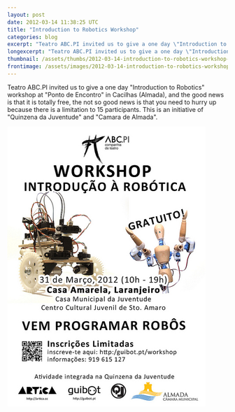 ```yaml
---
layout: post
date: 2012-03-14 11:38:25 UTC
title: "Introduction to Robotics Workshop"
categories: blog
excerpt: "Teatro ABC.PI invited us to give a one day \"Introduction to Robotics\" workshop at \"Ponto de Encontro\" in Cacilhas (Almada), and the good news is that it is totally free, the not so good news is that you need to hurry up because there is a limitation to 15 participants. This is an initiative of \"Quinzena da Juventude\" and \"Camara de Almada\"."
longexcerpt: "Teatro ABC.PI invited us to give a one day \"Introduction to Robotics\" workshop at \"Ponto de Encontro\" in Cacilhas (Almada), and the good news is that it is totally free, the not so good news is that you need to hurry up because there is a limitation to 15 participants. This is an initiative of \"Quinzena da Juventude\" and \"Camara de Almada\"."
thumbnail: /assets/thumbs/2012-03-14-introduction-to-robotics-workshop-1.jpg
frontimage: /assets/images/2012-03-14-introduction-to-robotics-workshop-1.jpg
---
```


Teatro ABC.PI invited us to give a one day "Introduction to Robotics" workshop at "Ponto de Encontro" in Cacilhas (Almada), and the good news is that it is totally free, the not so good news is that you need to hurry up because there is a limitation to 15 participants. This is an initiative of "Quinzena da Juventude" and "Camara de Almada".

<a href="http://www.flickr.com/photos/guibot/6981702563/" title="Workshop Introdução à Robótica by guibot, on Flickr">![](/assets/images/2012-03-14-introduction-to-robotics-workshop-1.jpg)</a>
